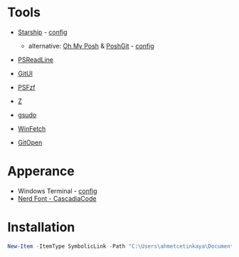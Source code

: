 # Tools

- [Starship](https://github.com/starship/starship) - [config](https://github.com/ahmet-cetinkaya/dotfiles-public/tree/main/starship)
	- alternative: [Oh My Posh](https://github.com/JanDeDobbeleer/oh-my-posh) & [PoshGit](https://github.com/dahlbyk/posh-git) - [config](https://github.com/ahmet-cetinkaya/dotfiles-public/tree/main/oh-my-posh)

- [PSReadLine](https://github.com/PowerShell/PSReadLine)
- [GitUI](https://github.com/extrawurst/gitui)
- [PSFzf](https://github.com/kelleyma49/PSFzf)
- [Z](https://github.com/badmotorfinger/z)
- [gsudo](https://github.com/gerardog/gsudo)
- [WinFetch](https://github.com/lptstr/winfetch)
- [GitOpen](https://github.com/paulirish/git-open)

# Apperance
- Windows Terminal - [config](https://github.com/ahmet-cetinkaya/dotfiles-public/windows-terminal)
- [Nerd Font - CascadiaCode](https://github.com/ryanoasis/nerd-fonts)

# Installation

```powershell
New-Item -ItemType SymbolicLink -Path "C:\Users\ahmetcetinkaya\Documents\PowerShell\Microsoft.PowerShell_profile.ps1" -Target "C:\Users\ahmetcetinkaya\Configs\powershell\Microsoft.PowerShell_profile.ps1"
```
